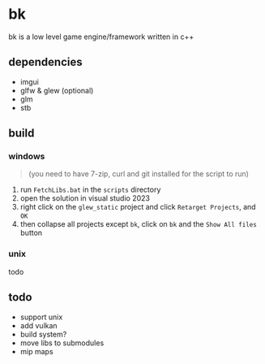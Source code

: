 # bk

bk is a low level game engine/framework written in c++

## dependencies

- imgui
- glfw & glew (optional)
- glm
- stb

## build

### windows

> (you need to have 7-zip, curl and git installed for the script to run)  
1. run `FetchLibs.bat` in the `scripts` directory  
2. open the solution in visual studio 2023  
3. right click on the `glew_static` project and click `Retarget Projects`, and `OK`  
4. then collapse all projects except `bk`, click on `bk` and the `Show All files` button

### unix

todo

## todo
- support unix
- add vulkan
- build system?
- move libs to submodules
- mip maps